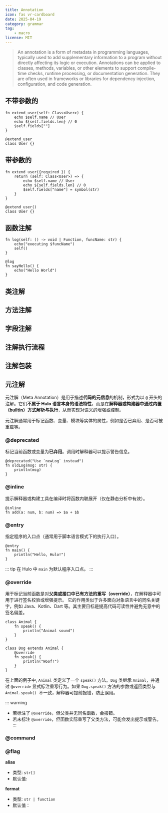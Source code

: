 ```yaml
---
title: Annotation
icon: fas vr-cardboard
date: 2025-04-19
category: grammar
tag: 
    - macro
license: MIT
---
```


>An annotation is a form of metadata in programming languages, typically used to add supplementary information to a program without directly affecting its logic or execution. Annotations can be applied to classes, methods, variables, or other elements to support compile-time checks, runtime processing, or documentation generation. They are often used in frameworks or libraries for dependency injection, configuration, and code generation.

## 不带参数的
```hulo
fn extend_user(self: Class<User>) {
    echo $self.name // User
    echo ${self.fields.len} // 0
    $self.fields[""]
}

@extend_user
class User {}
```

## 带参数的
```hulo
fn extend_user({required }) {
    return (self: Class<User>) => {
        echo $self.name // User
        echo ${self.fields.len} // 0
        $self.fields["name"] = symbol(str)
    }
}

@extend_user()
class User {}
```

## 函数注解
```hulo
fn log(self: () -> void | Function, funcName: str) {
    echo("executing $funcName")
    self()
}

@log
fn sayHello() {
    echo("Hello World")
}
```

## 类注解

## 方法注解

## 字段注解

## 注解执行流程

## 注解包装

## 元注解

元注解（Meta Annotation）是用于描述**代码的元信息**的机制，形式为以 `@` 开头的注解。它们**不属于 Hulo 语言本身的语法特性**，而是在**解释器或构建器中通过内置（builtin）方式解析与执行**，从而实现对语义的增强或控制。

元注解通常用于标记函数、变量、模块等实体的属性，例如是否已弃用、是否可被重载等。

### @deprecated

标记当前函数或变量为**已弃用**。调用时解释器可以提示警告信息。
```hulo
@deprecated("Use `newLog` instead")
fn oldLog(msg: str) {
    println(msg)
}
```

### @inline

提示解释器或构建工具在编译时将函数内联展开（仅在静态分析中有效）。
```hulo
@inline
fn add(a: num, b: num) => $a + $b
```

### @entry

指定程序的入口点（通常用于脚本语言模式下的执行入口）。
```hulo
@entry
fn main() {
    println("Hello, Hulo!")
}
```

::: tip
在 Hulo 中 `main` 为默认程序入口点。
:::

### @override

用于标记当前函数是对**父类或接口中已有方法的重写（override）**，在解释器中可用于进行签名校验或增强提示。
它的作用类似于许多面向对象语言中的同名关键字，例如 Java、Kotlin、Dart 等。其主要目标是提高代码可读性并避免无意中的签名偏差。

```hulo
class Animal {
    fn speak() {
        println("Animal sound")
    }
}

class Dog extends Animal {
    @override
    fn speak() {
        println("Woof!")
    }
}
```

在上面的例子中, `Animal` 类定义了一个 `speak()` 方法。`Dog` 类继承 `Animal`，并通过 `@override` 显式标注重写行为。如果 `Dog.speak()` 方法的参数或返回类型与 `Animal.speak() `不一致，解释器可提前报错，防止误用。

::: warning
* 若标注了 `@override`，但父类并无同名函数，会报错。
* 若未标注 `@override`，但函数实际重写了父类方法，可能会发出提示或警告。
:::

### @command

### @flag

**alias**

* 类型: `str[]`
* 默认值: 

**format**

* 类型: `str | function`
* 默认值：